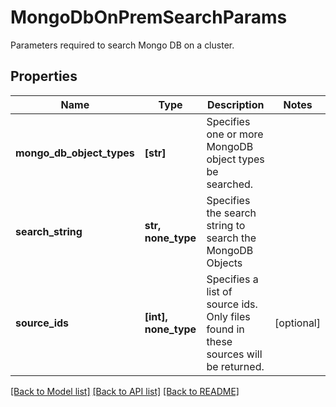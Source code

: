 # MongoDbOnPremSearchParams

Parameters required to search Mongo DB on a cluster.

## Properties
Name | Type | Description | Notes
------------ | ------------- | ------------- | -------------
**mongo_db_object_types** | **[str]** | Specifies one or more MongoDB object types be searched. | 
**search_string** | **str, none_type** | Specifies the search string to search the MongoDB Objects | 
**source_ids** | **[int], none_type** | Specifies a list of source ids. Only files found in these sources will be returned. | [optional] 

[[Back to Model list]](../README.md#documentation-for-models) [[Back to API list]](../README.md#documentation-for-api-endpoints) [[Back to README]](../README.md)


